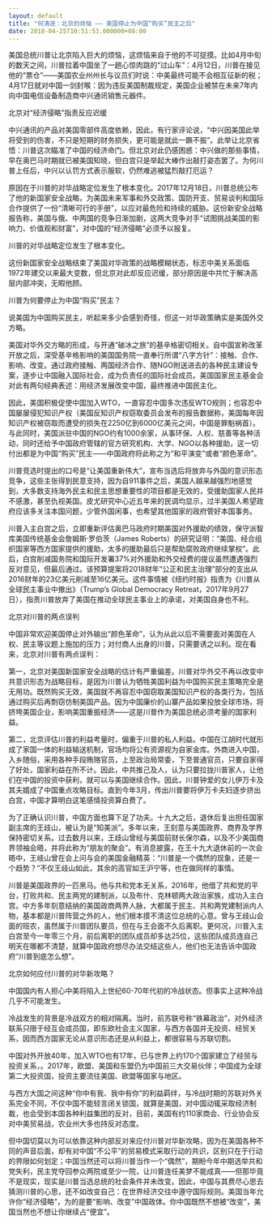 ```yaml
---
layout: default
title: "何清涟：北京的烦恼 —— 美国停止为中国“购买”民主之后"
date: 2018-04-25T10:51:53.000000+08:00
---
```


美国总统川普让北京陷入巨大的烦恼，这烦恼来自于他的不可捉摸。比如4月中旬的数天之间，川普拉着中国坐了一趟心惊肉跳的“过山车”：4月12日，川普在接见他的“票仓”——美国农业州州长与议员们时说：中美最终可能不会相互征新的税；4月17日就对中国一剑封喉：因为违反美国制裁规定，美国企业被禁在未来7年内向中国电信设备制造商中兴通讯销售元器件。

北京对“经济侵略”指责反应迟缓

中兴通讯的产品对美国零部件高度依赖，因此，有行家评论说，“中兴因美国此举将受到的伤害，不只是短期的财务损失，更可能是就此一蹶不振”。此举让北京省悟：川普这次瞄准了中国的经济命门。但北京对此仍感困惑：中兴做的那些事情，早在奥巴马时期就已被美国知晓，但白宫只是举起大棒作出敲打姿态罢了。为何川普上任后，中兴以认罚方式表示服软，仍然难逃被猛烈敲打厄运？

原因在于川普的对华战略定位发生了根本变化。2017年12月18日，川普总统公布了他的新国家安全战略，为美国未来军事和外交政策、国防开支、贸易谈判和国际合作提供了一份“清晰可行的手册”，以应对最危险和持续的威胁。这份新安全战略报告称，美国与俄、中两国的竞争日渐加剧，这两大竞争对手“试图挑战美国的影响力、价值观和财富”，对中国的“经济侵略”必须予以报复。

川普的对华战略定位发生了根本变化。

这份新国家安全战略结束了美国对华政策的战略模糊状态，标志中美关系面临1972年建交以来最大变数，但北京对此却反应迟缓，部分原因是中共忙于解决高层内部冲突，无暇他顾。

川普为何要停止为中国“购买”民主？

说美国为中国购买民主，听起来多少会感到奇怪，但这一对华政策确实是美国外交方略。

美国对华外交方略的形成，与开通“破冰之旅”的基辛格密切相关。自中国宣称改革开放之后，深受基辛格影响的美国国务院一直奉行所谓“八字方针”：接触、合作、影响、改变。通过政府接触、两国经济合作、随NGO附送进去的各种民主建设专案，逐步让中国融入国际社会，成为负责任的国际社会成员。美国国家民主基金会对此有两句经典表述：用经济发展改变中国，最终推进中国民主化。

因此，美国积极促使中国加入WTO，一直容忍中国多次违反WTO规则；也容忍中国屡屡侵犯知识产权（美国反知识产权窃取委员会发布的报告数据称，美国每年因知识产权被窃取而遭受的损失在2250亿到6000亿美元之间，中国是罪魁祸首）。与此同时，美国派驻中国的NGO约有1000余家，从事环保、人权、慈善等各种活动，同时还给予中国政府管辖的官方研究机构、大学、NGO以各种援助，这一切付出都是为中国“购买”民主——中国政府将此称之为“和平演变”或者“颜色革命”。

川普竞选时提出的口号是“让美国重新伟大”，宣布当选后将放弃与外国的意识形态竞争，这些主张得到民意支持，因为自911事件之后，美国人越来越强烈地感觉到，大多数支持海外民主和民主思想重要性的项目都是无效的，受援助国家人民并不感激，甚至仇视美国。皮尤研究中心近五年来的民调均显示，过半美国人希望政府应该多关注本国问题，少管外国闲事，也希望其他国家的政府管好本国事务。

川普入主白宫之后，立即重新评估奥巴马政府时期美国对外援助的绩效，保守派智库美国传统基金会詹姆斯·罗伯茨（James Roberts）的研究证明：“美国、经合组织国家等西方国家提供的援助，太多的援助最后只是帮助腐败政府继续掌权”。此后，白宫削减国务院和国际开发署37%对外援助和外交经费的提议虽然遭遇强烈反对意见，但最后通过。该预算提案将2018财年“公正和民主治理”部分的支出从2016财年的23亿美元削减至16亿美元。这件事情被《纽约时报》指责为《川普从全球民主事业中撤出》（Trump’s Global Democracy Retreat，2017年9月27日），指责川普放弃了美国在推动全球民主事业上的承诺，对美国自身也不利。

北京对川普的两点误判

中国非常欢迎美国停止对外输出“颜色革命”，认为从此以后不需要面对美国在人权、民主等议题上施加的压力；对付商人出身的川普，只需要诱之以利。现在看来，北京对川普有两点误判：

第一，北京对美国新国家安全战略的估计有严重偏差。川普对华外交不再以改变中共意识形态为战略目标，是因为川普认为牺牲美国利益为中国购买民主策略完全是无用功。既然购买无效，美国就不再容忍中国窃取美国知识产权的各类行为，包括通过购买后再剽窃仿制美国产品。因为中国廉价的山寨产品如果投放全球市场，将挤垮美国企业，影响美国重振经济——这是川普作为美国总统必须考量的国家利益。

第二，北京评估川普的利益考量时，偏重于川普的私人利益。中国在江胡时代就形成了家国一体的利益输送机制，官场均将公有资源视为自家金库。外商进入中国，入乡随俗，采用各种手段贿赂官员，上至政治局常委，下至普通官员，只要自家得了好处，国家利益在所不计。因此，中共推己及人，认为只要拉拢川普家人，让他们在中国的投资中获利，就可以与美国继续合作。因此，川普钟爱的女儿伊万卡及其夫婿成了中国重点攻略目标。直到今年3月，传出川普要将伊万卡夫妇逐步挤出白宫，中国才算明白这笔感情投资算白费了。

为了正确认识川普，中国方面也算下足了功夫。十九大之后，退休后复出担任国家副主席的王歧山，被认为是“知美派”。多年以来，王刻意与美国政界、商界及学界保持密切关系。过去数月以来，王歧山曾经与美国前财长保尔森，以及不少美国商界领袖会晤，并将此称为“朋友的聚会”。有消息披露，在王十九大退休前的一次会晤中，王岐山曾在会上问与会的美国金融精英：“川普是一个偶然的现象，还是一个趋势？”不仅王歧山如此，其余的高官如王沪宁等，也在做同样的事情。

川普是美国政界的一匹黑马。他与共和党本无关系，2016年，他借了共和党的平台，打败共和、民主两党的建制派，以及布什、克林顿两大政治家族，成功入主白宫。中方多年刻意结纳的美国政商两界人脉，大都属于民主、共和两党建制派内人物，基本都是川普阵营之外的人，他们根本摸不清这位总统的心意。曾与王歧山会面的班农，虽然属于川普团队要员，但在与王会面不久后离职。更何况，川普入主白宫至今一年零三个月，前后离职的团队成员却多达25位，这些团队成员连自己明天在哪都不清楚，就算中国政府想尽办法交结这些人，他们也无法告诉中国政府“川普到底怎么想”。

北京如何应付川普的对华新攻略？

中国国内有人担心中美将陷入上世纪60-70年代初的冷战状态。但事实上这种冷战几乎不可能发生。

冷战发生的背景是冷战双方的相对隔离。当时，前苏联号称“铁幕政治”，对外经济联系只限于经互会成员国，即东欧社会主义国家，与西方各国并无投资、经贸关系，因而西方国家无论从意识形态还是从利益上，都很容易与苏联切割。

中国对外开放40年，加入WTO也有17年，已与世界上约170个国家建立了经贸与投资关系，。2017年，欧盟、美国和东盟仍为中国前三大交易伙伴；中国成为全球第二大投资国，投资主要流往美国、欧盟等国家与地区。

与西方大国之间这种“你中有我、我中有你”的利益羁绊，与冷战时期的苏联对外关系完全不同，不仅中国不能轻言闭关锁国，就算是美国，对中国动辄采取经济制裁，也会受到本国各种利益集团的反对，目前，美国有约110家商会、行业协会反对中美贸易战，农业州大多也持反对态度。

但中国切莫以为可以依靠这种内部反对来应付川普对华新攻略，因为在美国各种不同的声音后面，却有对中国“不公平”的贸易模式采取行动的共识，区别只在于行动的界限如何划定；中国当然还可以将川普当作一个“偶然”，期盼今年中期选举共和党失利，民主党夺回参众两院或至少一院，让川普连任美梦不能成真——但那毕竟不是现实，现实是川普当选总统的社会条件并未改变。因此，中国与其费尽心思去猜测川普的心思，还不如改变自己：在世界经济交往中遵守国际规则。美国当年允许你“经济侵略”，为的是要“影响、改变”中国政体。你中国既然不想被“改变”，美国当然也不想让你继续占“便宜”。

